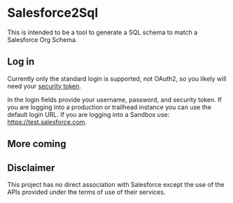 # Salesforce2Sql

This is intended to be a tool to generate a SQL schema to match a Salesforce Org Schema.

## Log in

Currently only the standard login is supported, not OAuth2, so you likely will need your [security token](https://help.salesforce.com/articleView?id=user_security_token.htm&type=5).

In the login fields provide your username, password, and security token. If you are logging into a production or trailhead instance you can use the default login URL. If you are logging into a Sandbox use: https://test.salesforce.com.

## More coming



## Disclaimer

This project has no direct association with Salesforce except the use of the APIs provided under the terms of use of their services.
